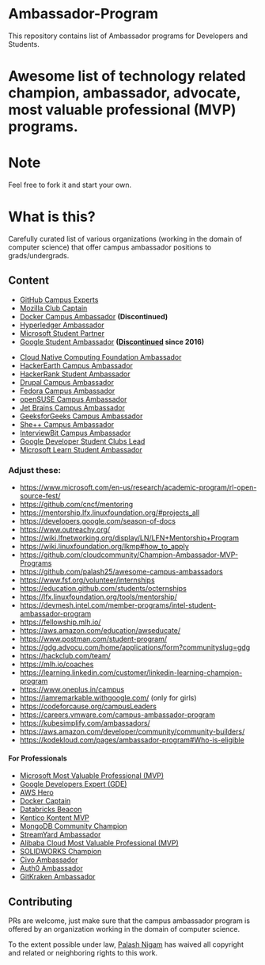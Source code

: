 # Ambassador-Program
This repository contains list of Ambassador programs for Developers and Students.

# Awesome list of technology related champion, ambassador, advocate, most valuable professional (MVP) programs.

# Note
Feel free to fork it and start your own.

# What is this?
Carefully curated list of various organizations (working in the domain of computer science) that offer campus ambassador positions to grads/undergrads.


## Content
- [GitHub Campus Experts](https://education.github.com/experts)
- [Mozilla Club Captain](https://mozilla.teachable.com/p/mozilla-club-training)
- [Docker Campus Ambassador](https://blog.docker.com/2017/05/announcing-docker-student-developer-kit-campus-ambassador-program/) **(Discontinued)**
- [Hyperledger Ambassador](https://wiki.hyperledger.org/community/ambassador)
- [Microsoft Student Partner](https://msdn.microsoft.com/en-us/microsoftstudentpartners.aspx)
- [Google Student Ambassador](https://sites.google.com/site/gstudentclubbzu/about-us/gsa-program) **([Discontinued](https://en.wikipedia.org/wiki/Google_Student_Ambassador_Program#:~:text=The%20program%20was%20discontinued%20in%202016) since 2016)**
<!-- Google discontinued it in 2016 -->
- [Cloud Native Computing Foundation Ambassador](https://www.cncf.io/people/ambassadors/)
- [HackerEarth Campus Ambassador](https://www.hackerearth.com/university/)
- [HackerRank Student Ambassador](https://www.hackerrank.com/campus-ambassador-program)
- [Drupal Campus Ambassador](http://www.drupalcap.org/)
- [Fedora Campus Ambassador](https://fedoraproject.org/wiki/Campus_Ambassadors)
- [openSUSE Campus Ambassador](https://en.opensuse.org/openSUSE:Campus_Ambassador)
- [Jet Brains Campus Ambassador](https://www.jetbrains.com/education/programs/)
- [GeeksforGeeks Campus Ambassador](https://www.geeksforgeeks.org/campus-ambassador-program-by-geeksforgeeks/)
- [She++ Campus Ambassador](http://www.sheplusplus.com/ambassadors/)
- [InterviewBit Campus Ambassador](https://www.interviewbit.com/pages/campus-ambassador/)
- [Google Developer Student Clubs Lead](https://developers.google.com/community/gdsc/leads)
- [Microsoft Learn Student Ambassador](https://studentambassadors.microsoft.com/)


### Adjust these:
- https://www.microsoft.com/en-us/research/academic-program/rl-open-source-fest/
- https://github.com/cncf/mentoring
- https://mentorship.lfx.linuxfoundation.org/#projects_all
- https://developers.google.com/season-of-docs
- https://www.outreachy.org/
- https://wiki.lfnetworking.org/display/LN/LFN+Mentorship+Program
- https://wiki.linuxfoundation.org/lkmp#how_to_apply
- https://github.com/cloudcommunity/Champion-Ambassador-MVP-Programs
- https://github.com/palash25/awesome-campus-ambassadors
- https://www.fsf.org/volunteer/internships
- https://education.github.com/students/octernships
- https://lfx.linuxfoundation.org/tools/mentorship/
- https://devmesh.intel.com/member-programs/intel-student-ambassador-program
- https://fellowship.mlh.io/
- https://aws.amazon.com/education/awseducate/
- https://www.postman.com/student-program/
- https://gdg.advocu.com/home/applications/form?communityslug=gdg
- https://hackclub.com/team/
- https://mlh.io/coaches
- https://learning.linkedin.com/customer/linkedin-learning-champion-program
- https://www.oneplus.in/campus
- https://iamremarkable.withgoogle.com/ (only for girls)
- https://codeforcause.org/campusLeaders
- https://careers.vmware.com/campus-ambassador-program
- https://kubesimplify.com/ambassadors/
- https://aws.amazon.com/developer/community/community-builders/
- https://kodekloud.com/pages/ambassador-program#Who-is-eligible


#### For Professionals

- [Microsoft Most Valuable Professional (MVP)](https://mvp.microsoft.com/)
- [Google Developers Expert (GDE)](https://developers.google.com/community/experts)
- [AWS Hero](https://aws.amazon.com/developer/community/heroes/)
- [Docker Captain](https://www.docker.com/community/captains)
- [Databricks Beacon](https://databricks.com/discover/beacons)
- [Kentico Kontent MVP](https://kontent.ai/mvp-program)
- [MongoDB Community Champion](https://www.mongodb.com/developer/community-champions/)
- [StreamYard Ambassador](https://streamyard.com/global/)
- [Alibaba Cloud Most Valuable Professional (MVP)](https://mvp.alibabacloud.com/)
- [SOLIDWORKS Champion](https://www.solidworks.com/community/solidworks-champions)
- [Civo Ambassador](https://www.civo.com/ambassadors)
- [Auth0 Ambassador](https://auth0.com/ambassador-program)
- [GitKraken Ambassador](https://www.gitkraken.com/ambassador)




## Contributing
PRs are welcome, just make sure that the campus ambassador program is offered by an organization working in the domain of computer science.

To the extent possible under law, [Palash Nigam]() has waived all copyright and related or neighboring rights to this work.
